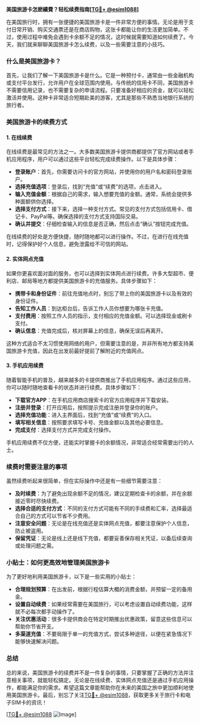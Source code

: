 **美国旅游卡怎麽續費？轻松续费指南[[TG💪+ @esim1088](https://t.me/s/esim1088)]**

在美国旅行时，拥有一张便捷的美国旅游卡是一件非常方便的事情。无论是用于支付日常开销、购买交通票还是在商店购物，这张卡都能让你的生活更加简单。不过，使用过程中难免会遇到卡余额不足的情况，这时候就需要知道如何续费了。今天，我们就来聊聊美国旅游卡怎么续费，以及一些需要注意的小技巧。

### 什么是美国旅游卡？

首先，让我们了解一下美国旅游卡是什么。它是一种预付卡，通常由一些金融机构或支付平台发行，允许用户在全球范围内使用。与传统的信用卡不同，美国旅游卡不需要信用记录，也不需要复杂的申请流程。只要准备好相应的资金，就可以轻松激活并使用。这种卡非常适合短期赴美的游客，尤其是那些不熟悉当地银行系统的旅行者。

### 美国旅游卡的续费方式

#### 1. 在线续费

在线续费是最常见的方法之一。大多数美国旅游卡提供商都提供了官方网站或者手机应用程序，用户可以通过这些平台轻松完成续费操作。以下是具体步骤：

- **登录账户**：首先，你需要访问卡的官方网站，并使用你的用户名和密码登录账户。
- **选择充值选项**：登录后，找到“充值”或“续费”的选项，点击进入。
- **输入充值金额**：根据自己的需求，输入想要充值的金额。通常，系统会提供多种面额供你选择。
- **选择支付方式**：接下来，选择一种支付方式。常见的支付方式包括信用卡、借记卡、PayPal等。确保选择的支付方式支持国际交易。
- **确认并提交**：仔细检查输入的信息是否正确，然后点击“确认”按钮完成充值。

在线续费的好处是方便快捷，随时随地都可以进行操作。不过，在进行在线充值时，记得保护好个人信息，避免泄露给不可信的网站。

#### 2. 实体网点充值

如果你更喜欢面对面的服务，也可以选择到实体网点进行续费。许多大型超市、便利店、邮局等地方都提供美国旅游卡的充值服务。具体步骤如下：

- **携带卡和身份证件**：前往充值地点时，别忘了带上你的美国旅游卡以及有效的身份证件。
- **告知工作人员**：到达柜台后，告诉工作人员你想要为哪张卡充值。
- **支付费用**：按照工作人员的指示，支付相应的充值金额。可以选择现金或刷卡支付。
- **确认信息**：充值完成后，核对屏幕上的信息，确保无误后再离开。

这种方式适合不太习惯使用网络的用户，但需要注意的是，并非所有地方都支持美国旅游卡充值，因此在出发前最好提前了解附近的充值网点。

#### 3. 手机应用续费

随着智能手机的普及，越来越多的卡提供商推出了手机应用程序。通过这些应用，你可以随时随地查看卡的状态并进行续费。具体步骤如下：

- **下载官方APP**：在手机应用商店搜索卡的官方应用程序并下载安装。
- **注册并登录**：打开应用后，按照提示完成注册并登录你的账户。
- **选择充值功能**：进入主界面后，找到“充值”或“续费”的入口。
- **填写相关信息**：按照要求填写卡号、充值金额以及其他必要信息。
- **完成支付**：选择支付方式并完成支付操作。

手机应用续费不仅方便，还能实时掌握卡的余额情况，非常适合经常需要出行的人士。

### 续费时需要注意的事项

虽然续费听起来很简单，但在实际操作中还是有一些细节需要注意：

- **及时续费**：为了避免出现余额不足的情况，建议定期检查卡的余额，并在余额接近零时尽快续费。
- **选择合适的支付方式**：不同的支付方式可能有不同的手续费和汇率，选择最适合自己的方式可以节省不少费用。
- **注意安全问题**：无论是在线充值还是实体网点充值，都要注意保护个人信息，防止被盗用。
- **保留凭证**：无论是线上还是线下充值，都要妥善保存相关凭证，以备后续查询或处理问题之需。

### 小贴士：如何更高效地管理美国旅游卡

为了更好地利用美国旅游卡，以下是一些实用的小贴士：

- **合理规划预算**：在出发前，根据行程估算大概的消费金额，并预留一定的备用金。
- **设置自动续费**：如果经常需要在美国旅行，可以考虑设置自动续费功能，这样就不必每次都手动操作了。
- **关注优惠活动**：很多卡提供商会在特定时期推出优惠政策，留意这些信息可以帮助你节省开支。
- **多渠道充值**：不要局限于单一的充值方式，尝试多种途径，以便在紧急情况下能够快速解决问题。

### 总结

总的来说，美国旅游卡的续费并不是一件复杂的事情，只要掌握了正确的方法并注意相关事项，就能轻松搞定。无论是在线续费、实体网点充值还是通过手机应用操作，都能满足你的需求。希望这篇文章能帮助你在未来的美国之旅中更加顺利地使用美国旅游卡。最后，别忘了关注[TG💪+ @esim1088](https://t.me/s/esim1088)，获取更多关于旅行卡和电子SIM卡的资讯！

[[TG💪+ @esim1088](https://t.me/s/esim1088) ![Image](https://i.postimg.cc/4NQfJmqS/Snipaste-2025-05-13-00-14-12.png)]